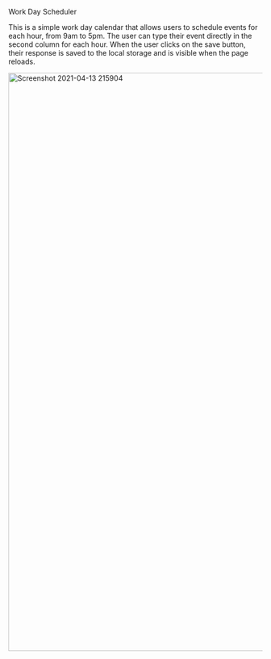 Work Day Scheduler

This is a simple work day calendar that allows users to schedule events for each hour, from 9am to 5pm. The user can type their event directly in the second column for each hour. When the user clicks on the save button, their response is saved to the local storage and is visible when the page reloads.

<img width="1147" alt="Screenshot 2021-04-13 215904" src="https://user-images.githubusercontent.com/79679121/114643355-7fa42c00-9ca3-11eb-8ea5-8b994a36074b.png">
